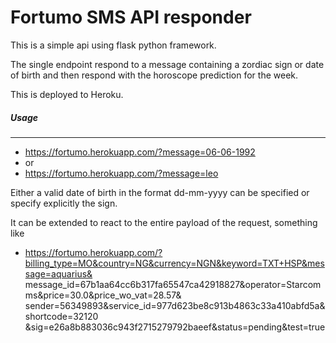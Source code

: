 Fortumo SMS API responder
========================
This is a simple api using flask python framework.

The single endpoint respond to a message containing a zordiac sign or date of birth and then respond with
the horoscope prediction for the week.

This is deployed to Heroku.

##### Usage
------------
* https://fortumo.herokuapp.com/?message=06-06-1992
* or
* https://fortumo.herokuapp.com/?message=leo

Either a valid date of birth in the format dd-mm-yyyy can be specified or specify explicitly the sign.

It can be extended to react to the entire payload of the request, something like
* https://fortumo.herokuapp.com/?billing_type=MO&country=NG&currency=NGN&keyword=TXT+HSP&message=aquarius&
  message_id=67b1aa64cc6b317fa65547ca42918827&operator=Starcomms&price=30.0&price_wo_vat=28.57&
  sender=56349893&service_id=977d623be8c913b4863c33a410abfd5a&shortcode=32120
  &sig=e26a8b883036c943f2715279792baeef&status=pending&test=true


